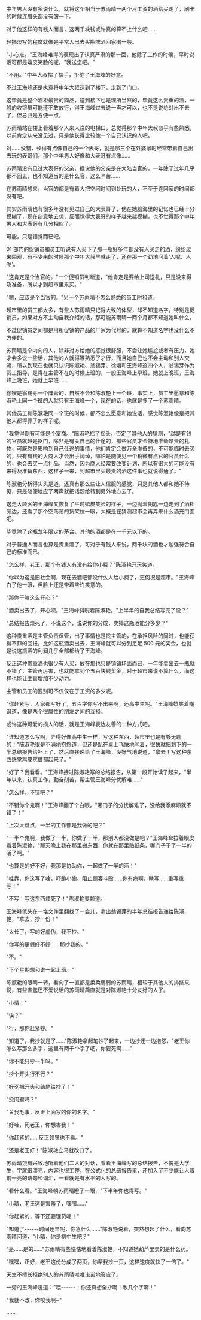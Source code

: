<link rel="stylesheet" href="../../styles/text.css" />

中年男人没有多说什么，就将这个相当于苏雨晴一两个月工资的酒给买走了，刷卡的时候连眉头都没有皱一下。

对于他这样的有钱人而言，这两千块钱或许真的算不上什么吧......

轻描淡写的程度就像是平常人出去买瓶啤酒回家喝一般。

"小心点。"王海峰难得的表现出了认真严肃的那一面，他除了工作的时候，平时说话可都是嬉皮笑脸的呢，"我送您吧。"

"不用。"中年大叔摆了摆手，拒绝了王海峰的好意。

不过王海峰还是执意将中年大叔送到了楼下，走到了门口。

这毕竟是整个酒柜最贵的商品，送到楼下也是理所当然的，毕竟这么贵重的酒，一般的收银员可能还不敢放行，得王海峰过去说一声才可以，也不是说绝对出不去了，但总归是方便一点。

苏雨晴站在楼上看着那个人来人往的电梯口，总觉得那个中年大叔似乎有些熟悉，以前肯定从来没见过，只是他长得比较像一个自己认识的人吧。

对......没错，长得有点像自己的一个表哥，就是那三个在外婆家时经常带着自己出去玩的表哥们，那个中年男人好像和大表哥有点像......

苏雨晴没有见过大表哥的父亲，据说他的父亲是在大陆当官的，一年除了过年几乎都不回去，也不知道当的是什么官，这么辛苦......

在苏雨晴想来，当官的都是有着大把空闲时间到处玩的人，不至于连回家的时间都没有吧。

其实苏雨晴也有很多年没有见过自己的大表哥了，他在她脑海里的记忆也已经十分模糊了，现在刻意地去想，反而觉得大表哥的样子越来越模糊，也不觉得那个中年男人和大表哥有几分相似了。

可能，只是错觉而已吧。

01 部门的促销员和员工听说有人买下了那一瓶好多年都没有人买走的酒，纷纷过来围观，有不少来的时候那个中年大叔早就走了，还在那一个劲地问着'人呢、人呢'。

"这肯定是个当官的。"一个促销员判断道，"他肯定是要给上司送礼，只是没来得及准备，所以才到超市里来买。"

"嗯，应该是个当官的。"另一个苏雨晴不怎么熟悉的员工附和道。

超市里的员工都太多，有些人苏雨晴只记得大致的体型，却不知道名字，特别是促销员，如果对方不主动自我介绍的话，那可能苏雨晴一两个月都不知道她叫什么。

不过促销员之间都是用所促销的产品的厂家为代号的，就算不知道名字也没什么不方便的。

苏雨晴是个内向的人，除非对方给她的感觉很舒服，不会让她尴尬或者有压力，她才会多说一些话，其他的人就得等熟悉了才行，而且她自己也不会主动和别人交流，所以到现在也就只认识陈淑艳、翁锡芽、徐嫂和王海峰这四个人，翁锡芽作为员工指导，是得在主管不在的时候上班的，一般王海峰上早班，她就上晚班，王海峰上晚班，她就上早班......

徐嫂是翁锡芽一个阵营的，自然不会和陈淑艳上一个班，事实上，员工里愿意和陈淑艳上同一个班的人就只有王海峰一个，现在的话，也就是多了一个苏雨晴。

其他员工和陈淑艳同一个班的时候，都不怎么愿意和她说话，感觉陈淑艳像是把其他人都得罪了的样子呢。

"我觉得倒有可能是个富商。"陈淑艳摇了摇头，否定了其他人的猜测，"越是有钱的官员就越是抠门，除非是有关自己的仕途的，那些官员才会特地准备昂贵的礼物，可既然是影响到自己仕途的事情，他们肯定会做万全准备的，不可能临时去买的，只有有钱的大商人才会出手阔绰，哪怕是随便见一个稍微有点官的官员什么的，也会去买一点礼品，当然，因为商人经常要改变计划，所以有很大的可能没有来得及准备东西，这样子一来，到超市里买最贵的酒这件事也就说得通了。"

陈淑艳分析得头头是道，还真有那么些让人信服的感觉，只是其他人都和她不待见，只是随便地应了两声就把话题给转到另外地方去了。

送走大顾客的王海峰又恢复了平时嬉皮笑脸的样子，一边抛着钥匙一边走到了酒柜旁边，还看了那个空荡荡的货架位一眼，大概是在猜测超市会再弄来什么酒充门面吧。

毕竟除了这瓶龙年限定的茅台，其他的酒都是在一千元以下的。

对于普通人而言也算是贵重酒了，可对于有钱人来说，两千块的酒也才勉强符合自己的标准而已。

"怎么样，老王，那个有钱人有没有给你小费？"陈淑艳开玩笑道。

"你以为这是旧社会啊，现在去酒吧都没什么人给小费了，更何况是超市。"王海峰白了他一眼，但脸上还是带着些许笑意的。

"那你干嘛这么开心？"

"酒卖出去了，开心呗。"王海峰斜睨着陈淑艳，"上半年的自我总结写完了没？"

"总结报告烦死了，不说这个，说说你的分成，卖掉这瓶酒能分多少？"

这种贵重酒是主管负责保管，出了事情也是找主管的，在承担风险的同时，也能获得不菲的回报，比如这瓶酒卖出去，王海峰就可以分到足足 500 元的奖金，也就是说这瓶酒的利润几乎全部都给了王海峰。

反正这种贵重酒也很少有人买，放在那也只是镇镇场面而已，一年能卖出去一瓶就不错了，主管再厉害，也就能拿到个五百块钱奖金，对于超市来说不算什么，而这样也能让主管增加不少动力。

主管和员工的区别可不仅仅在于工资的多少呢。

"你赶紧写，人家都写好了，五百字你写不出来啊，还高中生呢。"王海峰嬉笑着嘲讽道，像是两个很属性的朋友之间的互损。

或许这种可爱的损人的话，就是王海峰表达友善的一种方式吧。

"谁知道怎么写啊，弄得好像高中生一样，写这种东西，超市里也是有够无聊的！"陈淑艳很是不满地抱怨道，但还是趴在桌上飞快地写着，很快就把剩下的一半总结报告给补上了，然后直接递给了王海峰，没好气地说道，"拿去！写这种东西感觉鸡皮疙瘩都起来了。"

"好了？我看看。"王海峰接过陈淑艳写的总结报告，从第一段开始读了起来，"半年以来，认真工作，勤奋刻苦，帮主管王海峰分忧解难......"

"怎么样，不错吧？"

"不错你个鬼啊！"王海峰翻了个白眼，"哪门子的分忧解难了，没给我添麻烦就不错了！"

"上次大盘点，一半的工作都是我做的吧？"

"一半个鬼啊，我做了一半，你做了一半，那别人都没做是吧？"王海峰耷拉着眼皮看着陈淑艳，"那天晚上我在那里搬东西，你就在那里贴纸条，哪门子干了一半的活了啊。"

"也算是的好不好，我那是协助你，一起做了一半的活！"

"哇靠，你这写了啥，吓跑小偷、阻止顾客斗殴......你有病啊，瞎写......重写重写！"

"不写！写这东西烦死了！"陈淑艳耍赖道。

王海峰低头在一堆文件里翻找了一会儿，拿出翁锡芽的半年总结报告递给陈淑艳，"拿去，抄一份！"

"太长了，写的好虚伪，我不抄。"

"你写的更假好不好......那抄我的。"

"不。"

"下个星期想和谁一起上班。"

陈淑艳的眼睛一转，看向了一直都是柔柔弱弱的苏雨晴，相较于其他人的排挤来说，有些害羞还不爱说话的苏雨晴简直就是对陈淑艳十分友好的人了。

"小晴！"

"诶？"

"行，那你赶紧抄。"

"知道了，我抄就是了......"陈淑艳拿起笔抄了起来，一边抄还一边抱怨，"老王你怎么写那么多字，这里有两千个字了吧，你要死啊......"

"你不能只抄一半吗。"

"抄个开头行不行？"

"好歹把开头和结尾给抄了！"

"没问题吗？"

"关我毛事，反正上面写的你的名字。"

"好哇，死老王，你想害我！"

"你赶紧的......反正领导也不看。"

"还是老王好！"陈淑艳立马就改口了。

苏雨晴饶有兴致地听着他们二人的对话，看着王海峰写的总结报告，不愧是大学生，字就很漂亮，内容也很工整，在公式化的总结报告里，还加入了不少能让人眼前一亮的语句和词汇，一看就是有水平的人写的。

"看什么看。"王海峰朝苏雨晴瞪了一眼，"下半年你也得写。"

"小晴，老王这是害羞了，嘿嘿......"

"你赶紧的，等下还要理货呢！"

"知道了------时间还早呢，你急什么......"陈淑艳说着，突然想起了什么，看向苏雨晴问道，"小晴，你是初中生吧？"

"是......是的......"苏雨晴有些怯怯地看着陈淑艳，不知道她葫芦里卖的是什么药。

"嘿嘿，正好，老王这份分成了两页，你帮我抄一页，这样速度就快了一倍了。"

天生不擅长拒绝别人的苏雨晴唯唯诺诺地答应了。

一旁的王海峰吼道："喂------！你还真想全抄啊！改几个字啊！"

"我就不改，你咬我啊\~"

......
